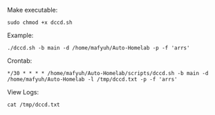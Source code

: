 Make executable:
```
sudo chmod +x dccd.sh
```
Example:
```
./dccd.sh -b main -d /home/mafyuh/Auto-Homelab -p -f 'arrs'
```
Crontab:
```
*/30 * * * * /home/mafyuh/Auto-Homelab/scripts/dccd.sh -b main -d /home/mafyuh/Auto-Homelab -l /tmp/dccd.txt -p -f 'arrs'
```
View Logs:
```
cat /tmp/dccd.txt
```
